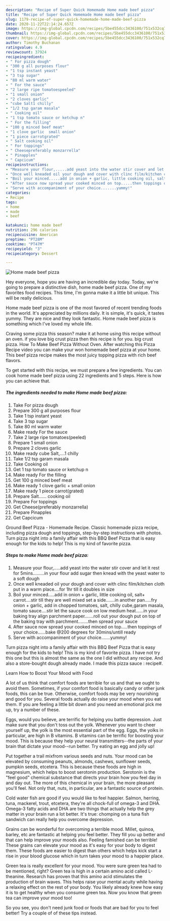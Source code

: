 ```yaml
---
description: "Recipe of Super Quick Homemade Home made beef pizza"
title: "Recipe of Super Quick Homemade Home made beef pizza"
slug: 1179-recipe-of-super-quick-homemade-home-made-beef-pizza
date: 2020-11-22T22:14:24.657Z
image: https://img-global.cpcdn.com/recipes/5be455dcc3436100/751x532cq70/home-made-beef-pizza-recipe-main-photo.jpg
thumbnail: https://img-global.cpcdn.com/recipes/5be455dcc3436100/751x532cq70/home-made-beef-pizza-recipe-main-photo.jpg
cover: https://img-global.cpcdn.com/recipes/5be455dcc3436100/751x532cq70/home-made-beef-pizza-recipe-main-photo.jpg
author: Timothy Buchanan
ratingvalue: 4.9
reviewcount: 37924
recipeingredient:
- " For pizza dough"
- "300 g all purposes flour"
- "1 tsp instant yeast"
- "3 tsp sugar"
- "80 ml warm water"
- " For the sauce"
- "2 large ripe tomatoespeeled"
- "1 small onion"
- "2 cloves garlic"
- "cube Salt1 chilly"
- "1/2 tsp garam masala"
- " Cooking oil"
- "1 tsp tomato sauce or ketchup n"
- " For the filling"
- "100 g minced beef meat"
- "1 clove garlic  small onion"
- "1 piece carrotgrated"
- " Salt cooking oil"
- " For toppings"
- " Cheesepreferably monzarrella"
- " Pinapples"
- " Capcicum"
recipeinstructions:
- "Measure your flour,.....add yeast into the water stir cover and let it rest for 5mins.........in your flour add sugar then knead with the yeast water to a soft dough"
- "Once well kneaded oil your dough and cover with clinc film/kitchen cloth put in a warm place....for 1hr till it doubles in size"
- "Boil your minced.....add in onion + garlic, little cooking oil, salt+ carrot....stir till they are well mixed set a side.......in another pan.....fry onion + garlic, add in chopped tomatoes, salt, chilly cube,garam masala, tomato sauce....stir let the sauce cook on low medium heat......in your baking tray align parchment paper.......roll out your dough put on top of the baking tray with parchment........then spread your sauce"
- "After sauce now spread your cooked minced on top.....then toppings of your choice......bake @200 degrees for 30mins/untill ready"
- "Serve with accompaniment of your choice.......yummy!"
categories:
- Recipe
tags:
- home
- made
- beef

katakunci: home made beef 
nutrition: 296 calories
recipecuisine: American
preptime: "PT28M"
cooktime: "PT47M"
recipeyield: "3"
recipecategory: Dessert

---
```



![Home made beef pizza](https://img-global.cpcdn.com/recipes/5be455dcc3436100/751x532cq70/home-made-beef-pizza-recipe-main-photo.jpg)

Hey everyone, hope you are having an incredible day today. Today, we're going to prepare a distinctive dish, home made beef pizza. One of my favorites food recipes. This time, I'm gonna make it a little bit unique. This will be really delicious.

Home made beef pizza is one of the most favored of recent trending foods in the world. It's appreciated by millions daily. It is simple, it's quick, it tastes yummy. They are nice and they look fantastic. Home made beef pizza is something which I've loved my whole life.

Craving some pizza this season? make it at home using this recipe without an oven. if you love big crust pizza then this recipe is for you. big crust pizza. How To Make Beef Pizza Without Oven. After watching this Pizza Recipe video you can make your won homemade beef pizza at your home. This beef pizza recipe makes the most juicy topping pizza with rich beef flavors.


To get started with this recipe, we must prepare a few ingredients. You can cook home made beef pizza using 22 ingredients and 5 steps. Here is how you can achieve that.

<!--inarticleads1-->

##### The ingredients needed to make Home made beef pizza:

1. Take  For pizza dough
1. Prepare 300 g all purposes flour
1. Take 1 tsp instant yeast
1. Take 3 tsp sugar
1. Take 80 ml warm water
1. Make ready  For the sauce
1. Take 2 large ripe tomatoes(peeled)
1. Prepare 1 small onion
1. Prepare 2 cloves garlic
1. Make ready cube Salt,....1 chilly
1. Take 1/2 tsp garam masala
1. Take  Cooking oil
1. Get 1 tsp tomato sauce or ketchup n
1. Make ready  For the filling
1. Get 100 g minced beef meat
1. Make ready 1 clove garlic + small onion
1. Make ready 1 piece carrot(grated)
1. Prepare  Salt...... cooking oil
1. Prepare  For toppings
1. Get  Cheese(preferably monzarrella)
1. Prepare  Pinapples
1. Get  Capcicum


Ground Beef Pizza - Homemade Recipe. Classic homemade pizza recipe, including pizza dough and toppings, step-by-step instructions with photos. Turn pizza night into a family affair with this BBQ Beef Pizza that is easy enough for the kids to help! This is my kind of favorite pizza. 

<!--inarticleads2-->

##### Steps to make Home made beef pizza:

1. Measure your flour,.....add yeast into the water stir cover and let it rest for 5mins.........in your flour add sugar then knead with the yeast water to a soft dough
1. Once well kneaded oil your dough and cover with clinc film/kitchen cloth put in a warm place....for 1hr till it doubles in size
1. Boil your minced.....add in onion + garlic, little cooking oil, salt+ carrot....stir till they are well mixed set a side.......in another pan.....fry onion + garlic, add in chopped tomatoes, salt, chilly cube,garam masala, tomato sauce....stir let the sauce cook on low medium heat......in your baking tray align parchment paper.......roll out your dough put on top of the baking tray with parchment........then spread your sauce
1. After sauce now spread your cooked minced on top.....then toppings of your choice......bake @200 degrees for 30mins/untill ready
1. Serve with accompaniment of your choice.......yummy!


Turn pizza night into a family affair with this BBQ Beef Pizza that is easy enough for the kids to help! This is my kind of favorite pizza. I have not try this one but this is almost the same as the one I did without any recipe. And also a store-bought dough already made. I made this pizza sauce : recipe#. 

Learn How to Boost Your Mood with Food


A lot of us think that comfort foods are terrible for us and that we ought to avoid them. Sometimes, if your comfort food is basically candy or other junk foods, this can be true. Otherwise, comfort foods may be very nourishing and good for you. Several foods actually do raise your mood when you eat them. If you are feeling a little bit down and you need an emotional pick me up, try a number of these.

Eggs, would you believe, are terrific for helping you battle depression. Just make sure that you don't toss out the yolk. Whenever you want to cheer yourself up, the yolk is the most essential part of the egg. Eggs, the yolks in particular, are high in B vitamins. B vitamins can be terrific for boosting your mood. This is because they help your neural transmitters--the parts of your brain that dictate your mood--run better. Try eating an egg and jolly up!

Put together a trail mixfrom various seeds and nuts. Your mood can be elevated by consuming peanuts, almonds, cashews, sunflower seeds, pumpkin seeds, etcetera. This is because these foods are high in magnesium, which helps to boost serotonin production. Serotonin is the "feel good" chemical substance that directs your brain how you feel day in and day out. The more of this chemical in your brain, the more pleasant you'll feel. Not only that, nuts, in particular, are a fantastic source of protein.

Cold water fish are good if you would like to feel happier. Salmon, herring, tuna, mackerel, trout, etcetera, they're all chock-full of omega-3 and DHA. Omega-3 fatty acids and DHA are two things that actually help the grey matter in your brain run a lot better. It's true: chomping on a tuna fish sandwich can really help you overcome depression. 

Grains can be wonderful for overcoming a terrible mood. Millet, quinoa, barley, etc are fantastic at helping you feel better. They fill you up better and that can help improve your moods also. Feeling famished can be terrible! These grains can elevate your mood as it's easy for your body to digest them. These foods are easier to digest than others which helps kick start a rise in your blood glucose which in turn takes your mood to a happier place.

Green tea is really excellent for your mood. You were sure green tea had to be mentioned, right? Green tea is high in a certain amino acid called L-theanine. Research has proven that this amino acid stimulates the production of brain waves. This helps raise your mental acuity while having a relaxing effect on the rest of your body. You likely already knew how easy it is to get healthy when you consume green tea. Now you know that green tea can improve your mood too!

So you see, you don't need junk food or foods that are bad for you to feel better! Try  a  couple of  of  these  tips  instead.

